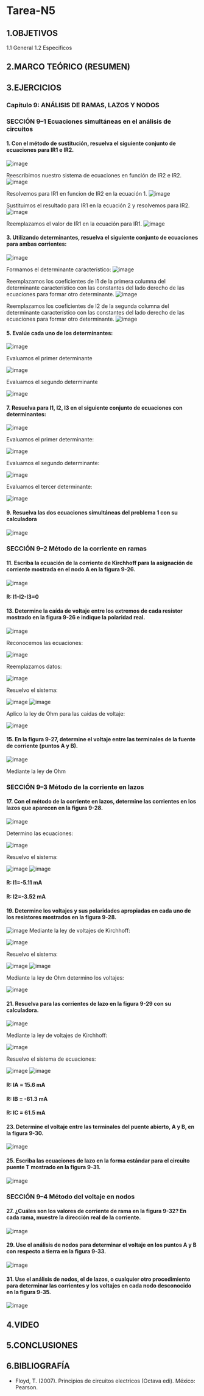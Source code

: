 # Tarea-N5
## 1.OBJETIVOS
   1.1  General
   1.2 Especificos
## 2.MARCO TEÓRICO (RESUMEN)
## 3.EJERCICIOS
### Capítulo 9: ANÁLISIS DE RAMAS, LAZOS Y NODOS
### SECCIÓN 9–1 Ecuaciones simultáneas en el análisis de circuitos
#### 1. Con el método de sustitución, resuelva el siguiente conjunto de ecuaciones para IR1 e IR2.
![image](https://user-images.githubusercontent.com/93681159/148386333-52775691-75b2-4450-b784-9a9293e88d5c.png)

Reescribimos nuestro sistema de ecuaciones en función de IR2 e IR2.
![image](https://user-images.githubusercontent.com/93681159/148423447-676d9a0d-28b5-4e03-bf23-cfea95122dce.png)

Resolvemos para IR1 en funcion de IR2 en la ecuación 1.
![image](https://user-images.githubusercontent.com/93681159/148423547-f17b9b68-ab8d-43b6-8a8d-9119ab11ea9d.png)

Sustituimos el resultado para IR1 en la ecuación 2 y resolvemos para IR2.
![image](https://user-images.githubusercontent.com/93681159/148423668-de64d495-299a-42ee-80d0-d0b3ad821383.png)

Reemplazamos el valor de IR1 en la ecuación para IR1.
![image](https://user-images.githubusercontent.com/93681159/148423911-aef641c8-3579-471a-a1c8-bdecfc60b3bd.png)


#### 3. Utilizando determinantes, resuelva el siguiente conjunto de ecuaciones para ambas corrientes:
![image](https://user-images.githubusercontent.com/93681159/148386408-af0a4b7e-9af3-48a3-b5c8-a58582a8209a.png)

Formamos el determinante caracteristico:
![image](https://user-images.githubusercontent.com/93681159/148422861-4442c1da-4dad-4c6b-a3a6-ffc2287478ba.png)

Reemplazamos los coeficientes de I1 de la primera columna del determinante característico con las constantes del lado derecho de las ecuaciones para formar otro determinante.
![image](https://user-images.githubusercontent.com/93681159/148422503-bff37837-694e-48cf-a8ba-43dfd496de58.png)

Reemplazamos los coeficientes de I2 de la segunda columna del determinante característico con las constantes del lado derecho de las ecuaciones para formar otro determinante.
![image](https://user-images.githubusercontent.com/93681159/148422605-eb6d1a21-4695-48c5-9b9f-2e73ce208268.png)


#### 5. Evalúe cada uno de los determinantes:
![image](https://user-images.githubusercontent.com/93681159/148386534-09b99c39-561f-4ce7-8032-a416997f51e2.png)

Evaluamos el primer determinante

![image](https://user-images.githubusercontent.com/93681159/148442233-bfa5c039-2ad5-403d-81c8-03b2ae5043da.png)

Evaluamos el segundo determinante

![image](https://user-images.githubusercontent.com/93681159/148442376-4fd8b325-dc8f-44ff-8503-87fa1e38946f.png)

#### 7. Resuelva para I1, I2, I3 en el siguiente conjunto de ecuaciones con determinantes:
![image](https://user-images.githubusercontent.com/93681159/148386567-867b0d23-6df1-4d41-8675-3bfcd7b5338c.png)

Evaluamos el primer determinante:

![image](https://user-images.githubusercontent.com/93681159/148447512-264cc0d5-01f9-42cb-b8c4-e35dc45cd448.png)

Evaluamos el segundo determinante:

![image](https://user-images.githubusercontent.com/93681159/148447582-cd00dbdd-c441-4fce-afd7-6e2959a71e15.png)

Evaluamos el tercer determinante:

![image](https://user-images.githubusercontent.com/93681159/148447663-aeda7c3d-4b19-445a-a745-abb5cbcb882c.png)


####  9. Resuelva las dos ecuaciones simultáneas del problema 1 con su calculadora
![image](https://user-images.githubusercontent.com/93681159/148386333-52775691-75b2-4450-b784-9a9293e88d5c.png)
### SECCIÓN 9–2 Método de la corriente en ramas
#### 11. Escriba la ecuación de la corriente de Kirchhoff para la asignación de corriente mostrada en el nodo A en la figura 9-26.
![image](https://user-images.githubusercontent.com/93681159/148387216-f5d31909-980f-4130-82d0-4bc4fb81f88b.png)
#### R: I1-I2-I3=0

#### 13. Determine la caída de voltaje entre los extremos de cada resistor mostrado en la figura 9-26 e indique la polaridad real.
![image](https://user-images.githubusercontent.com/93681159/148387253-7e436828-ec99-4b57-afa1-9618e7d17054.png)

Reconocemos las ecuaciones:

![image](https://user-images.githubusercontent.com/93681159/149240464-fdf71e6c-85bc-401f-90c6-3a4359368b5d.png)

Reemplazamos datos:

![image](https://user-images.githubusercontent.com/93681159/149240508-4318f3ae-161f-4ba6-9e0d-9aaf3b57596d.png)

Resuelvo el sistema:

![image](https://user-images.githubusercontent.com/93681159/149240562-3406261a-916a-4785-a14b-ac6266302130.png)
![image](https://user-images.githubusercontent.com/93681159/149240612-3f88b192-df19-4aa5-b7b2-e5d2f4dff3e8.png)

Aplico la ley de Ohm para las caidas de voltaje:

![image](https://user-images.githubusercontent.com/93681159/149241234-6841603d-23ff-4d18-8b21-622cd8d1dcdc.png)

#### 15. En la figura 9-27, determine el voltaje entre las terminales de la fuente de corriente (puntos A y B).
![image](https://user-images.githubusercontent.com/93681159/148387362-27c9b2e1-3126-46e8-8623-8f9fcbd75593.png)

Mediante la ley de Ohm

### SECCIÓN 9–3 Método de la corriente en lazos

#### 17. Con el método de la corriente en lazos, determine las corrientes en los lazos que aparecen en la figura 9-28.
![image](https://user-images.githubusercontent.com/93681159/148387636-aca538a1-d80d-4d8a-97db-34464bad6d48.png)

Determino las ecuaciones:

![image](https://user-images.githubusercontent.com/93681159/149243550-ab227ac7-ff92-4723-b126-75231ece4e49.png)

Resuelvo el sistema:

![image](https://user-images.githubusercontent.com/93681159/149243773-aa048260-a28d-40e4-96ee-67ff74abab8d.png)
![image](https://user-images.githubusercontent.com/93681159/149243799-cd98b8ad-3c0c-4ab2-a7c4-d3f50fae8fa8.png)
#### R: I1=-5.11 mA
#### R: I2=-3.52 mA
#### 19. Determine los voltajes y sus polaridades apropiadas en cada uno de los resistores mostrados en la figura 9-28.
![image](https://user-images.githubusercontent.com/93681159/148387645-bc9b5f9a-3691-4a3f-8ad9-41229e11de1d.png)
Mediante la ley de voltajes de Kirchhoff:

![image](https://user-images.githubusercontent.com/93681159/149245345-d0d56519-c30a-46fa-8be8-b64b3165ab30.png)

Resuelvo el sistema:

![image](https://user-images.githubusercontent.com/93681159/149245460-3977328c-942d-4b99-8160-a63c60c54f96.png)
![image](https://user-images.githubusercontent.com/93681159/149245479-2c2354ac-57f6-4db7-81f4-8596f21ce454.png)

Mediante la ley de Ohm determino los voltajes:

![image](https://user-images.githubusercontent.com/93681159/149246066-e42f80a2-2d7d-4739-8ac8-926eec3d1cca.png)

#### 21. Resuelva para las corrientes de lazo en la figura 9-29 con su calculadora.
![image](https://user-images.githubusercontent.com/93681159/148387717-1bea3afc-c3bd-4056-a3aa-968cd8cbb7a9.png)

Mediante la ley de voltajes de Kirchhoff:

![image](https://user-images.githubusercontent.com/93681159/149246882-c54f1535-7f5a-4901-b456-fcb0d7e909f4.png)

Resuelvo el sistema de ecuaciones:

![image](https://user-images.githubusercontent.com/93681159/149247019-8d87552b-8514-4dc0-bc28-29db368921d9.png)
![image](https://user-images.githubusercontent.com/93681159/149247047-0d690a21-22b0-4442-a423-0156734d4336.png)
#### R: IA = 15.6 mA
#### R: IB = -61.3 mA
#### R: IC = 61.5 mA
#### 23. Determine el voltaje entre las terminales del puente abierto, A y B, en la figura 9-30.
![image](https://user-images.githubusercontent.com/93681159/148387764-2338b580-a3ab-4d64-b532-1246c29ad4a4.png)

#### 25. Escriba las ecuaciones de lazo en la forma estándar para el circuito puente T mostrado en la figura 9-31.
![image](https://user-images.githubusercontent.com/93681159/148387802-4898e931-dd79-49c2-8a5f-33b83028fb3d.png)
### SECCIÓN 9–4 Método del voltaje en nodos

#### 27. ¿Cuáles son los valores de corriente de rama en la figura 9-32? En cada rama, muestre la dirección real de la corriente.
![image](https://user-images.githubusercontent.com/93681159/148390108-c07fbbbc-fdd5-4c62-bfb1-5e7210082312.png)

#### 29. Use el análisis de nodos para determinar el voltaje en los puntos A y B con respecto a tierra en la figura 9-33.
![image](https://user-images.githubusercontent.com/93681159/148390154-45e622ef-b364-4e56-8eb4-7561529646e1.png)

#### 31. Use el análisis de nodos, el de lazos, o cualquier otro procedimiento para determinar las corrientes y los voltajes en cada nodo desconocido en la figura 9-35.
![image](https://user-images.githubusercontent.com/93681159/148390237-3b22a075-8580-4553-bbde-51d18baecf82.png)
## 4.VIDEO
## 5.CONCLUSIONES
## 6.BIBLIOGRAFÍA
* Floyd, T. (2007). Principios de circuitos electricos (Octava edi). México: Pearson.
